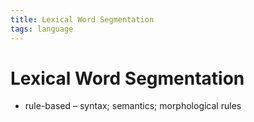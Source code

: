 ```yaml
---
title: Lexical Word Segmentation
tags: language
---
```


# Lexical Word Segmentation
- rule-based – syntax; semantics; morphological rules
























